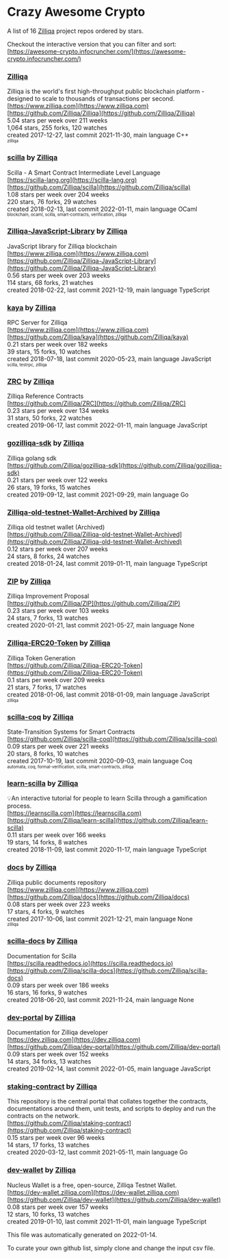 # Crazy Awesome Crypto
A list of 16 [Zilliqa](https://github.com/Zilliqa) project repos ordered by stars.  

Checkout the interactive version that you can filter and sort: 
[https://awesome-crypto.infocruncher.com/](https://awesome-crypto.infocruncher.com/)  


### [Zilliqa](https://github.com/Zilliqa/Zilliqa)  
Zilliqa is the world's first high-throughput public blockchain platform - designed to scale to thousands ​of transactions per second.  
[https://www.zilliqa.com](https://www.zilliqa.com)  
[https://github.com/Zilliqa/Zilliqa](https://github.com/Zilliqa/Zilliqa)  
5.04 stars per week over 211 weeks  
1,064 stars, 255 forks, 120 watches  
created 2017-12-27, last commit 2021-11-30, main language C++  
<sub><sup>zilliqa</sup></sub>


### [scilla](https://github.com/Zilliqa/scilla) by [Zilliqa](https://github.com/Zilliqa)  
Scilla - A Smart Contract Intermediate Level Language  
[https://scilla-lang.org](https://scilla-lang.org)  
[https://github.com/Zilliqa/scilla](https://github.com/Zilliqa/scilla)  
1.08 stars per week over 204 weeks  
220 stars, 76 forks, 29 watches  
created 2018-02-13, last commit 2022-01-11, main language OCaml  
<sub><sup>blockchain, ocaml, scilla, smart-contracts, verification, zilliqa</sup></sub>


### [Zilliqa-JavaScript-Library](https://github.com/Zilliqa/Zilliqa-JavaScript-Library) by [Zilliqa](https://github.com/Zilliqa)  
JavaScript library for Zilliqa blockchain  
[https://www.zilliqa.com](https://www.zilliqa.com)  
[https://github.com/Zilliqa/Zilliqa-JavaScript-Library](https://github.com/Zilliqa/Zilliqa-JavaScript-Library)  
0.56 stars per week over 203 weeks  
114 stars, 68 forks, 21 watches  
created 2018-02-22, last commit 2021-12-19, main language TypeScript  


### [kaya](https://github.com/Zilliqa/kaya) by [Zilliqa](https://github.com/Zilliqa)  
RPC Server for Zilliqa  
[https://www.zilliqa.com](https://www.zilliqa.com)  
[https://github.com/Zilliqa/kaya](https://github.com/Zilliqa/kaya)  
0.21 stars per week over 182 weeks  
39 stars, 15 forks, 10 watches  
created 2018-07-18, last commit 2020-05-23, main language JavaScript  
<sub><sup>scilla, testrpc, zilliqa</sup></sub>


### [ZRC](https://github.com/Zilliqa/ZRC) by [Zilliqa](https://github.com/Zilliqa)  
Zilliqa Reference Contracts  
[https://github.com/Zilliqa/ZRC](https://github.com/Zilliqa/ZRC)  
0.23 stars per week over 134 weeks  
31 stars, 50 forks, 22 watches  
created 2019-06-17, last commit 2022-01-11, main language JavaScript  


### [gozilliqa-sdk](https://github.com/Zilliqa/gozilliqa-sdk) by [Zilliqa](https://github.com/Zilliqa)  
Zilliqa golang sdk  
[https://github.com/Zilliqa/gozilliqa-sdk](https://github.com/Zilliqa/gozilliqa-sdk)  
0.21 stars per week over 122 weeks  
26 stars, 19 forks, 15 watches  
created 2019-09-12, last commit 2021-09-29, main language Go  


### [Zilliqa-old-testnet-Wallet-Archived](https://github.com/Zilliqa/Zilliqa-old-testnet-Wallet-Archived) by [Zilliqa](https://github.com/Zilliqa)  
Zilliqa old testnet wallet (Archived)  
[https://github.com/Zilliqa/Zilliqa-old-testnet-Wallet-Archived](https://github.com/Zilliqa/Zilliqa-old-testnet-Wallet-Archived)  
0.12 stars per week over 207 weeks  
24 stars, 8 forks, 24 watches  
created 2018-01-24, last commit 2019-01-11, main language TypeScript  


### [ZIP](https://github.com/Zilliqa/ZIP) by [Zilliqa](https://github.com/Zilliqa)  
Zilliqa Improvement Proposal  
[https://github.com/Zilliqa/ZIP](https://github.com/Zilliqa/ZIP)  
0.23 stars per week over 103 weeks  
24 stars, 7 forks, 13 watches  
created 2020-01-21, last commit 2021-05-27, main language None  


### [Zilliqa-ERC20-Token](https://github.com/Zilliqa/Zilliqa-ERC20-Token) by [Zilliqa](https://github.com/Zilliqa)  
Zilliqa Token Generation  
[https://github.com/Zilliqa/Zilliqa-ERC20-Token](https://github.com/Zilliqa/Zilliqa-ERC20-Token)  
0.1 stars per week over 209 weeks  
21 stars, 7 forks, 17 watches  
created 2018-01-06, last commit 2018-01-09, main language JavaScript  
<sub><sup>zilliqa</sup></sub>


### [scilla-coq](https://github.com/Zilliqa/scilla-coq) by [Zilliqa](https://github.com/Zilliqa)  
State-Transition Systems for Smart Contracts  
[https://github.com/Zilliqa/scilla-coq](https://github.com/Zilliqa/scilla-coq)  
0.09 stars per week over 221 weeks  
20 stars, 8 forks, 10 watches  
created 2017-10-19, last commit 2020-09-03, main language Coq  
<sub><sup>automata, coq, formal-verification, scilla, smart-contracts, zilliqa</sup></sub>


### [learn-scilla](https://github.com/Zilliqa/learn-scilla) by [Zilliqa](https://github.com/Zilliqa)  
💡An interactive tutorial for people to learn Scilla through a gamification process.  
[https://learnscilla.com](https://learnscilla.com)  
[https://github.com/Zilliqa/learn-scilla](https://github.com/Zilliqa/learn-scilla)  
0.11 stars per week over 166 weeks  
19 stars, 14 forks, 8 watches  
created 2018-11-09, last commit 2020-11-17, main language TypeScript  


### [docs](https://github.com/Zilliqa/docs) by [Zilliqa](https://github.com/Zilliqa)  
Zilliqa public documents repository  
[https://www.zilliqa.com](https://www.zilliqa.com)  
[https://github.com/Zilliqa/docs](https://github.com/Zilliqa/docs)  
0.08 stars per week over 223 weeks  
17 stars, 4 forks, 9 watches  
created 2017-10-06, last commit 2021-12-21, main language None  
<sub><sup>zilliqa</sup></sub>


### [scilla-docs](https://github.com/Zilliqa/scilla-docs) by [Zilliqa](https://github.com/Zilliqa)  
Documentation for Scilla  
[https://scilla.readthedocs.io](https://scilla.readthedocs.io)  
[https://github.com/Zilliqa/scilla-docs](https://github.com/Zilliqa/scilla-docs)  
0.09 stars per week over 186 weeks  
16 stars, 16 forks, 9 watches  
created 2018-06-20, last commit 2021-11-24, main language None  


### [dev-portal](https://github.com/Zilliqa/dev-portal) by [Zilliqa](https://github.com/Zilliqa)  
Documentation for Zilliqa developer  
[https://dev.zilliqa.com](https://dev.zilliqa.com)  
[https://github.com/Zilliqa/dev-portal](https://github.com/Zilliqa/dev-portal)  
0.09 stars per week over 152 weeks  
14 stars, 34 forks, 13 watches  
created 2019-02-14, last commit 2022-01-05, main language JavaScript  


### [staking-contract](https://github.com/Zilliqa/staking-contract) by [Zilliqa](https://github.com/Zilliqa)  
This repository is the central portal that collates together the contracts, documentations around them, unit tests, and scripts to deploy and run the contracts on the network.  
[https://github.com/Zilliqa/staking-contract](https://github.com/Zilliqa/staking-contract)  
0.15 stars per week over 96 weeks  
14 stars, 17 forks, 13 watches  
created 2020-03-12, last commit 2021-05-11, main language Go  


### [dev-wallet](https://github.com/Zilliqa/dev-wallet) by [Zilliqa](https://github.com/Zilliqa)  
Nucleus Wallet is a free, open-source, Zilliqa Testnet Wallet.  
[https://dev-wallet.zilliqa.com](https://dev-wallet.zilliqa.com)  
[https://github.com/Zilliqa/dev-wallet](https://github.com/Zilliqa/dev-wallet)  
0.08 stars per week over 157 weeks  
12 stars, 10 forks, 13 watches  
created 2019-01-10, last commit 2021-11-01, main language TypeScript  


This file was automatically generated on 2022-01-14.  

To curate your own github list, simply clone and change the input csv file.  